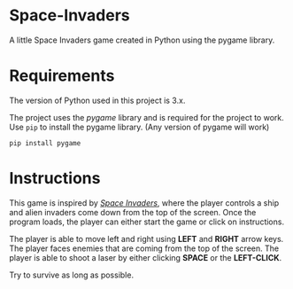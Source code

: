 # Space-Invaders
A little Space Invaders game created in Python using the pygame library.

# Requirements
The version of Python used in this project is 3.x.

The project uses the _pygame_ library and is required for the project to work. Use `pip` to install the pygame library. (Any version of pygame will work)
```
pip install pygame
```

# Instructions
This game is inspired by [_Space Invaders_](https://en.wikipedia.org/wiki/Space_Invaders), where the player controls a ship and alien invaders come down from the top of the screen. Once the program loads, the player can either start the game or click on instructions.

The player is able to move left and right using **LEFT** and **RIGHT** arrow keys. The player faces enemies that are coming from the top of the screen. The player is able to shoot a laser by either clicking **SPACE** or the **LEFT-CLICK**.

Try to survive as long as possible.
